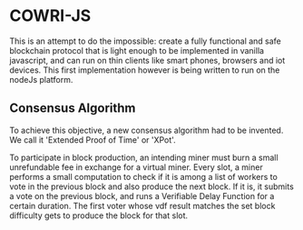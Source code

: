 # COWRI-JS

This is an attempt to do the impossible: create a fully functional and safe blockchain protocol that is light enough to be implemented in vanilla javascript, and can run on thin clients like smart phones, browsers and iot devices. This first implementation however is being written to run on the nodeJs platform.


## Consensus Algorithm

To achieve this objective, a new consensus algorithm had to be invented. We call it 'Extended Proof of Time' or 'XPot'. 

To participate in block production, an intending miner must burn a small unrefundable fee in exchange for a virtual miner. Every slot, a miner performs a small computation to check if it is among a list of workers to vote in the previous block and also produce the next block. If it is, it submits a vote on the previous block, and runs a Verifiable Delay Function for a certain duration. The first voter whose vdf result matches the set block difficulty gets to produce the block for that slot.
